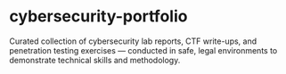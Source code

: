 # cybersecurity-portfolio
Curated collection of cybersecurity lab reports, CTF write-ups, and penetration testing exercises — conducted in safe, legal environments to demonstrate technical skills and methodology.
